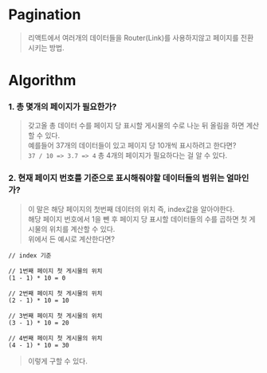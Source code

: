 # Pagination
> 리액트에서 여러개의 데이터들을 Router(Link)를 사용하지않고 페이지를 전환시키는 방법.

# Algorithm

### 1. 총 몇개의 페이지가 필요한가?
> 갖고올 총 데이터 수를 페이지 당 표시할 게시물의 수로 나눈 뒤 올림을 하면 계산할 수 있다.  
> 예를들어 37개의 데이터들이 있고 페이지 당 10개씩 표시하려고 한다면?  
`37 / 10 => 3.7 => 4` 총 4개의 페이지가 필요하다는 걸 알 수 있다.

### 2. 현재 페이지 번호를 기준으로 표시해줘야할 데이터들의 범위는 얼마인가?
> 이 말은 해당 페이지의 첫번째 데이터의 위치 즉, index값을 알아야한다.  
> 해당 페이지 번호에서 1을 뺀 후 페이지 당 표시할 데이터들의 수를 곱하면 첫 게시물의 위치를 계산할 수 있다.  
> 위에서 든 예시로 계산한다면?
```
// index 기준

// 1번째 페이지 첫 게시물의 위치
(1 - 1) * 10 = 0

// 2번째 페이지 첫 게시물의 위치
(2 - 1) * 10 = 10

// 3번째 페이지 첫 게시물의 위치
(3 - 1) * 10 = 20

// 4번째 페이지 첫 게시물의 위치
(4 - 1) * 10 = 30
```
> 이렇게 구할 수 있다.
